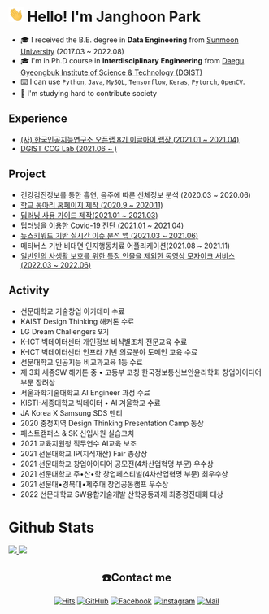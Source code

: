 # <img  src="https://raw.githubusercontent.com/ABSphreak/ABSphreak/master/gifs/Hi.gif" width="30px">  Hello! I'm Janghoon Park
- 🎓 I received the B.E. degree in **Data Engineering** from [Sunmoon University](https://lily.sunmoon.ac.kr/MainDefault.aspx?la=ko) (2017.03 ~ 2022.08)
- 🎓 I'm in Ph.D course in **Interdisciplinary Engineering** from [Daegu Gyeongbuk Institute of Science & Technology (DGIST)](https://www.dgist.ac.kr/kr/intro.html)
- ⌨️  I can use `Python`, `Java`, `MySQL`, `Tensorflow`, `Keras`, `Pytorch`, `OpenCV`.
- 🤔 I'm studying hard to contribute society

## Experience
- [(사) 한국인공지능연구소 오픈랩 8기 이글아이 랩장 (2021.01 ~ 2021.04)](https://www.ai-lab.kr/opens/601005bf7f1e709c2c2d78ac)
- [DGIST CCG Lab  (2021.06 ~ )](https://dgist-lab.wixsite.com/ccglab)


## Project
- 건강검진정보를 통한 흡연, 음주에 따른 신체정보 분석 (2020.03 ~ 2020.06)
- [학교 동아리 홈페이지 제작 (2020.9 ~ 2020.11)](https://github.com/leonilpark/20_2_2_webProject)
- [딥러닝 사용 가이드 제작(2021.01 ~ 2021.03)](https://leonilpark.github.io/DeepLearning-Study/)
- [딥러닝을 이용한 Covid-19 진단 (2021.01 ~ 2021.04)](https://github.com/leonilpark/Eagle_Eye)
- [뉴스키워드 기반 실시간 이슈 분석 앱 (2021.03 ~ 2021.06)](https://github.com/leonilpark/Today_News)
- 메타버스 기반 비대면 인지행동치료 어플리케이션(2021.08 ~ 2021.11)
- [일반인의 사생활 보호를 위한 특정 인물을 제외한 동영상 모자이크 서비스 (2022.03 ~ 2022.06)](https://github.com/HwaRyo/VideoMosaicWeb)

## Activity
- 선문대학교 기술창업 아카데미 수료
- KAIST Design Thinking 해커톤 수료
- LG Dream Challengers 9기
- K-ICT 빅데이터센터 개인정보 비식별조치 전문교육 수료
- K-ICT 빅데이터센터 인프라 기반 의료분야 도메인 교육 수료
- 선문대학교 인공지능 비교과교육 1등 수료
- 제 3회 세종SW 해커톤 중 • 고등부 코칭 한국정보통신보안윤리학회 창업아이디어부문 장려상 
- 서울과학기술대학교 AI Engineer 과정 수료 
- KISTI-세종대학교 빅데이터 • AI 겨울학교 수료
- JA Korea X Samsung SDS 멘티
- 2020 충청지역 Design Thinking Presentation Camp 동상
- 패스트캠퍼스 & SK 신입사원 실습코치
- 2021 교육지원청 직무연수 AI교육 보조
- 2021 선문대학교 IP(지식재산) Fair 총장상
- 2021 선문대학교 창업아이디어 공모전(4차산업혁명 부문) 우수상
- 2021 선문대학교 주•산•학 창업페스티벌(4차산업혁명 부문) 최우수상
- 2021 선문대•경북대•제주대 창업공동캠프 우수상
- 2022 선문대학교 SW융합기술개발 산학공동과제 최종경진대회 대상

# Github Stats
<a href='#'>
 <img src = "https://github-readme-stats.vercel.app/api?username=leonilpark&theme=react&show_icons=true&hide_border=true" height = "180px">
 <img src = "https://github-readme-stats.vercel.app/api/top-langs/?username=leonilpark&theme=react&layout=compact" height = "180px">
</a>
<div align=center>
 

## ☎️Contact me
  
[![Hits](https://hits.seeyoufarm.com/api/count/incr/badge.svg?url=https://github.com/leonilpark)](https://hits.seeyoufarm.com)
[![GitHub](http://img.shields.io/badge/GitHub-Black?style=flat-square&logo=github&link=https://github.com/leonilpark)](https://github.com/leonilpark)
[![Facebook](https://img.shields.io/badge/facebook-1877f2?style=flat-square&logo=facebook&logoColor=white&link=https://www.facebook.com/pjangh98/)](https://www.facebook.com/pjangh98/)
[![instagram](https://img.shields.io/badge/instagram-E4405F?style=flat-square&logo=Instagram&logoColor=white&link=https://www.instagram.com/dev_leonil/)](https://www.instagram.com/jay_hxxn_/)
[![Mail](https://img.shields.io/badge/Gmail-d14836?style=flat-square&logo=Gmail&logoColor=white&link=mailto:pjangh98@gmail.com)](mailto:pjangh98@gmail.com)
</div>
